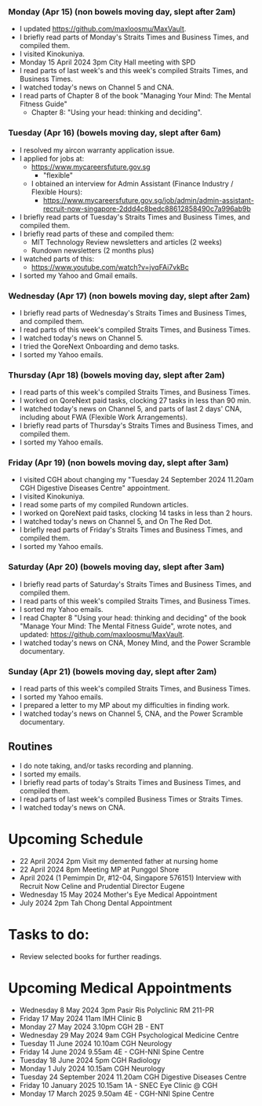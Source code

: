 ### Monday (Apr 15) (non bowels moving day, slept after 2am)
- I updated https://github.com/maxloosmu/MaxVault.
- I briefly read parts of Monday's Straits Times and Business Times, and compiled them.
- I visited Kinokuniya.
- Monday 15 April 2024 3pm City Hall meeting with SPD
- I read parts of last week's and this week's compiled Straits Times, and Business Times.
- I watched today's news on Channel 5 and CNA.
- I read parts of Chapter 8 of the book "Managing Your Mind: The Mental Fitness Guide"
    - Chapter 8: "Using your head: thinking and deciding".

### Tuesday (Apr 16) (bowels moving day, slept after 6am)
- I resolved my aircon warranty application issue.
- I applied for jobs at:
    - https://www.mycareersfuture.gov.sg
        - "flexible"
    - I obtained an interview for Admin Assistant (Finance Industry / Flexible Hours):
        - https://www.mycareersfuture.gov.sg/job/admin/admin-assistant-recruit-now-singapore-2ddd4c8bedc88612858490c7a996ab9b
- I briefly read parts of Tuesday's Straits Times and Business Times, and compiled them.
- I briefly read parts of these and compiled them:
    - MIT Technology Review newsletters and articles (2 weeks)
    - Rundown newsletters (2 months plus)
- I watched parts of this:
    - https://www.youtube.com/watch?v=jvqFAi7vkBc
- I sorted my Yahoo and Gmail emails.

### Wednesday (Apr 17) (non bowels moving day, slept after 2am)
- I briefly read parts of Wednesday's Straits Times and Business Times, and compiled them.
- I read parts of this week's compiled Straits Times, and Business Times.
- I watched today's news on Channel 5.
- I tried the QoreNext Onboarding and demo tasks.
- I sorted my Yahoo emails.

### Thursday (Apr 18) (bowels moving day, slept after 2am)
- I read parts of this week's compiled Straits Times, and Business Times.
- I worked on QoreNext paid tasks, clocking 27 tasks in less than 90 min.
- I watched today's news on Channel 5, and parts of last 2 days' CNA, including about FWA (Flexible Work Arrangements).
- I briefly read parts of Thursday's Straits Times and Business Times, and compiled them.
- I sorted my Yahoo emails.

### Friday (Apr 19) (non bowels moving day, slept after 3am)
- I visited CGH about changing my "Tuesday 24 September 2024 11.20am CGH Digestive Diseases Centre" appointment.
- I visited Kinokuniya.
- I read some parts of my compiled Rundown articles.
- I worked on QoreNext paid tasks, clocking 14 tasks in less than 2 hours.
- I watched today's news on Channel 5, and On The Red Dot.
- I briefly read parts of Friday's Straits Times and Business Times, and compiled them.
- I sorted my Yahoo emails.

### Saturday (Apr 20) (bowels moving day, slept after 3am)
- I briefly read parts of Saturday's Straits Times and Business Times, and compiled them.
- I read parts of this week's compiled Straits Times, and Business Times.
- I sorted my Yahoo emails.
- I read Chapter 8 "Using your head: thinking and deciding" of the book "Manage Your Mind: The Mental Fitness Guide", wrote notes, and updated: https://github.com/maxloosmu/MaxVault.
- I watched today's news on CNA, Money Mind, and the Power Scramble documentary.

### Sunday (Apr 21) (bowels moving day, slept after 2am)
- I read parts of this week's compiled Straits Times, and Business Times.
- I sorted my Yahoo emails.
- I prepared a letter to my MP about my difficulties in finding work.
- I watched today's news on Channel 5, CNA, and the Power Scramble documentary.


## Routines
- I do note taking, and/or tasks recording and planning.
- I sorted my emails.
- I briefly read parts of today's Straits Times and Business Times, and compiled them.
- I read parts of last week's compiled Business Times or Straits Times.
- I watched today's news on CNA.

# Upcoming Schedule
- 22 April 2024 2pm Visit my demented father at nursing home
- 22 April 2024 8pm Meeting MP at Punggol Shore
- April 2024 (1 Pemimpin Dr, #12-04, Singapore 576151) Interview with Recruit Now Celine and Prudential Director Eugene
- Wednesday 15 May 2024 Mother's Eye Medical Appointment
- July 2024 2pm Tah Chong Dental Appointment

# Tasks to do:
- Review selected books for further readings.

# Upcoming Medical Appointments
- Wednesday 8 May 2024 3pm Pasir Ris Polyclinic RM 211-PR
- Friday 17 May 2024 11am IMH Clinic B
- Monday 27 May 2024 3.10pm CGH 2B - ENT
- Wednesday 29 May 2024 9am CGH Psychological Medicine Centre
- Tuesday 11 June 2024 10.10am CGH Neurology
- Friday 14 June 2024 9.55am 4E - CGH-NNI Spine Centre
- Tuesday 18 June 2024 5pm CGH Radiology
- Monday 1 July 2024 10.15am CGH Neurology
- Tuesday 24 September 2024 11.20am CGH Digestive Diseases Centre
- Friday 10 January 2025 10.15am 1A - SNEC Eye Clinic @ CGH
- Monday 17 March 2025 9.50am 4E - CGH-NNI Spine Centre
